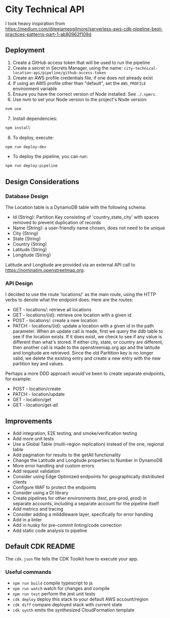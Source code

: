 # City Technical API

I took heavy inspiration from https://medium.com/@leejamesgilmore/serverless-aws-cdk-pipeline-best-practices-patterns-part-1-ab80962f109d

## Deployment

1. Create a GitHub access token that will be used to run the pipeline
2. Create a secret in Secrets Manager, using the name: `city-technical-location-api/pipeline/github-access-token`
3. Create an AWS profile credentials file, if one does not already exist
4. If using an AWS profile other than "default", set the `AWS_PROFILE` environment variable
5. Ensure you have the correct version of Node installed. See `./.npmrc`.
6. Use nvm to set your Node version to the project's Node version:
```bash
nvm use
```
7. Install dependencies:
```bash
npm install
```
8. To deploy, execute:
```bash
npm run deploy:dev
```

- To deploy the pipeline, you can run:
```bash
npm run deploy:pipeline
```

## Design Considerations

### Database Design

The Location table is a DynamoDB table with the following schema:

- Id (String): Partition Key consisting of 'country_state_city' with spaces removed to prevent duplication of records
- Name (String): a user-friendly name chosen, does not need to be unique
- City (String)
- State (String)
- Country (String)
- Latitude (String)
- Longitude (String)

Latitude and Longitude are provided via an external API call to  https://nominatim.openstreetmap.org.

### API Design

I decided to use the route 'locations/' as the main route, using the HTTP verbs to denote what the endpoint does. Here are the routes:

- GET   - locations/: retrieve all locations
- GET   - locations/{id}: retrieve one location with a given id
- POST  - locations/: create a new location
- PATCH - locations/{id}: update a location with a given id in the path parameter. When an update call is made, first we query the ddb table to see if the location exists. If it does exist, we check to see if any value is different than what's stored. If either city, state, or country are different, then another call is made to the openstreemap.org api and the latitude and longitude are retrieved. Since the old Paritition key is no longer valid, we delete the existing entry and create a new entry with the new partition key and values.

Perhaps a more DDD approach would've been to create separate endpoints, for example:

- POST  - location/create
- PATCH - location/update
- GET   - location/get
- GET   - location/get-all

## Improvements

- Add integration, E2E testing, and smoke/verification testing
- Add more unit tests
- Use a Global Table (multi-region replication) instead of the one, regional table
- Add pagination for results to the getAll functionality
- Change the Latitude and Longitude properties to Number in DynamoDB
- More error handling and custom errors
- Add request validation
- Consider using Edge Optimized endpoints for geographically distributed clients
- Configure WAF to protect the endpoints
- Consider using a DI library
- Create pipelines for other environments (test, pre-prod, prod) in separate accounts, including a separate account for the pipeline itself
- Add metrics and tracing
- Consider adding a milddleware layer, specifically for error handling
- Add in a linter
- Add in husky for pre-commit linting/code correction
- Add static code analysis to pipeline

## Default CDK README

The `cdk.json` file tells the CDK Toolkit how to execute your app.

### Useful commands

* `npm run build`   compile typescript to js
* `npm run watch`   watch for changes and compile
* `npm run test`    perform the jest unit tests
* `cdk deploy`      deploy this stack to your default AWS account/region
* `cdk diff`        compare deployed stack with current state
* `cdk synth`       emits the synthesized CloudFormation template
